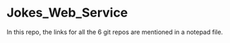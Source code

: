 # Jokes_Web_Service
In this repo, the links for all the 6 git repos are mentioned in a notepad file. 
